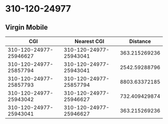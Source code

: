 # 310-120-24977
## Virgin Mobile


| CGI | Nearest CGI | Distance |
|-----|-------------|----------|
| 310-120-24977-25946627 | 310-120-24977-25943041 | 363.215269236 |
| 310-120-24977-25857794 | 310-120-24977-25943041 | 2542.59288796 |
| 310-120-24977-25857793 | 310-120-24977-25857794 | 8803.63372185 |
| 310-120-24977-25943042 | 310-120-24977-25946627 | 732.409429874 |
| 310-120-24977-25943041 | 310-120-24977-25946627 | 363.215269236 |
